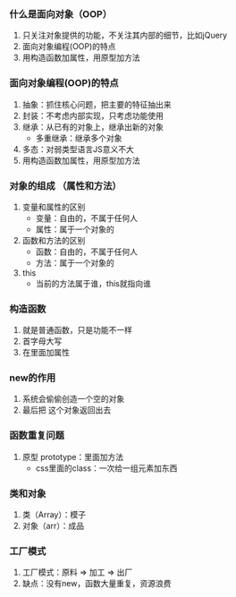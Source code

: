 ### 什么是面向对象（OOP）
1. 只关注对象提供的功能，不关注其内部的细节，比如jQuery
2. 面向对象编程(OOP)的特点
3. 用构造函数加属性，用原型加方法


### 面向对象编程(OOP)的特点
1. 抽象：抓住核心问题，把主要的特征抽出来
2. 封装：不考虑内部实现，只考虑功能使用
3. 继承：从已有的对象上，继承出新的对象
    - 多重继承：继承多个对象
4. 多态：对弱类型语言JS意义不大
5. 用构造函数加属性，用原型加方法

### 对象的组成 （属性和方法）
1. 变量和属性的区别
    - 变量：自由的，不属于任何人
    - 属性：属于一个对象的
2. 函数和方法的区别
    - 函数：自由的，不属于任何人
    - 方法：属于一个对象的
3. this
    - 当前的方法属于谁，this就指向谁

### 构造函数
1. 就是普通函数，只是功能不一样
2. 首字母大写
3. 在里面加属性

###  new的作用
1. 系统会偷偷创造一个空的对象
2. 最后把 这个对象返回出去

### 函数重复问题
1. 原型 prototype：里面加方法
    - css里面的class：一次给一组元素加东西

### 类和对象
1. 类（Array）：模子
2. 对象（arr）：成品

### 工厂模式
1. 工厂模式：原料 => 加工 => 出厂
2. 缺点：没有new，函数大量重复，资源浪费

